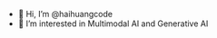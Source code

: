 - 👋 Hi, I’m @haihuangcode
- 👀 I’m interested in Multimodal AI and Generative AI
<!---
- 💞️ I’m looking to collaborate on ...
- 📫 How to reach me ...
- 😄 Pronouns: ...
- ⚡ Fun fact: ...
- 🌱 Homepage: https://haihuangcode.github.io/
--->
<!---
haihuangcode/haihuangcode is a ✨ special ✨ repository because its `README.md` (this file) appears on your GitHub profile.
You can click the Preview link to take a look at your changes.
--->
